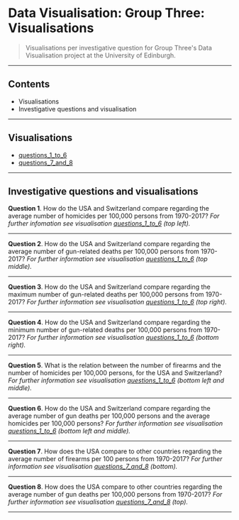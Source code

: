 # Data Visualisation: Group Three: Visualisations

> Visualisations per investigative question for Group Three's Data Visualisation project at the University of Edinburgh.

---

## Contents

* Visualisations
* Investigative questions and visualisation

---

## Visualisations

* [questions_1_to_6](https://github.com/data-visualisation-group-three/visualisations/blob/master/questions_1_to_6.png)
* [questions_7_and_8](https://github.com/data-visualisation-group-three/visualisations/blob/master/questions_7_and_8.png)

---

## Investigative questions and visualisations

**Question 1**. How do the USA and Switzerland compare regarding the average number of homicides per 100,000 persons from 1970-2017? *For further infomation see visualisation [questions_1_to_6](https://github.com/data-visualisation-group-three/visualisations/blob/master/questions_1_to_6.png) (top left).*

---

**Question 2**. How do the USA and Switzerland compare regarding the average number of gun-related deaths per 100,000 persons from 1970-2017? *For further information see visualisation [questions_1_to_6](https://github.com/data-visualisation-group-three/visualisations/blob/master/questions_1_to_6.png) (top middle).*

---

**Question 3**. How do the USA and Switzerland compare regarding the maximum number of gun-related deaths per 100,000 persons from 1970-2017?  *For further information see visualisation [questions_1_to_6](https://github.com/data-visualisation-group-three/visualisations/blob/master/questions_1_to_6.png) (top right).*

---

**Question 4**. How do the USA and Switzerland compare regarding the minimum number of gun-related deaths per 100,000 persons from 1970-2017? *For further information see visualisation [questions_1_to_6](https://github.com/data-visualisation-group-three/visualisations/blob/master/questions_1_to_6.png) (bottom right).*

---

**Question 5**. What is the relation between the number of firearms and the number of homicides per 100,000 persons, for the USA and Switzerland? *For further information see visualisation [questions_1_to_6](https://github.com/data-visualisation-group-three/visualisations/blob/master/questions_1_to_6.png) (bottom left and middle).*

---

**Question 6**. How do the USA and Switzerland compare regarding the average number of gun deaths per 100,000 persons and the average homicides per 100,000 persons? *For further information see visualisation [questions_1_to_6](https://github.com/data-visualisation-group-three/visualisations/blob/master/questions_1_to_6.png) (bottom left and middle).*

---

**Question 7**. How does the USA compare to other countries regarding the average number of firearms per 100 persons from 1970-2017? *For further information see visualisation [questions_7_and_8](https://github.com/data-visualisation-group-three/visualisations/blob/master/questions_7_and_8.png) (bottom).*

---

**Question 8**. How does the USA compare to other countries regarding the average number of gun deaths per 100,000 persons from 1970-2017? *For further information see visualisation [questions_7_and_8](https://github.com/data-visualisation-group-three/visualisations/blob/master/questions_7_and_8.png) (top).*

---
  
 




